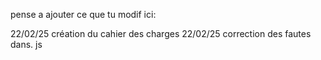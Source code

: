 pense a ajouter ce que tu modif ici:

22/02/25 création du cahier des charges
22/02/25 correction des fautes dans. js
